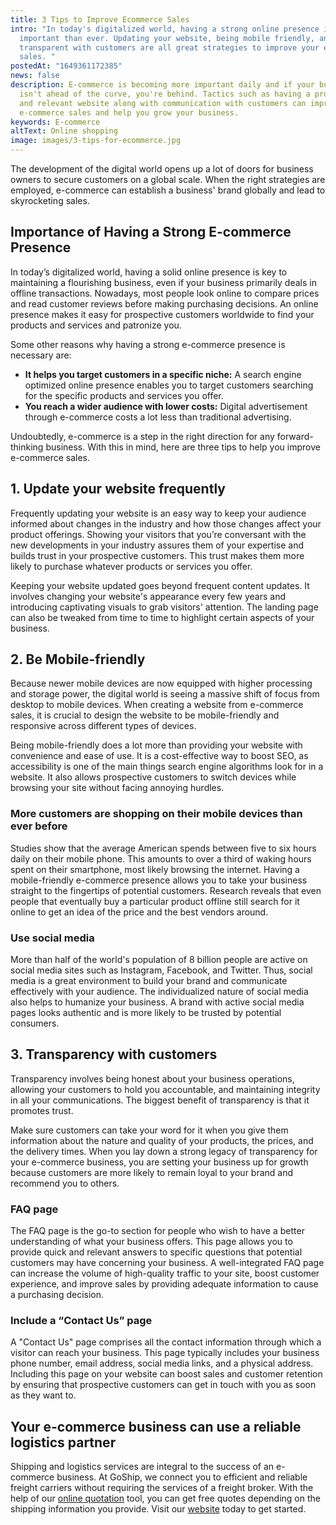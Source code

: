 ```yaml
---
title: 3 Tips to Improve Ecommerce Sales
intro: "In today's digitalized world, having a strong online presence is more
  important than ever. Updating your website, being mobile friendly, and being
  transparent with customers are all great strategies to improve your e-commerce
  sales. "
postedAt: "1649361172385"
news: false
description: E-commerce is becoming more important daily and if your business
  isn't ahead of the curve, you're behind. Tactics such as having a professional
  and relevant website along with communication with customers can improve your
  e-commerce sales and help you grow your business.
keywords: E-commerce
altText: Online shopping
image: images/3-tips-for-ecommerce.jpg
---
```

The development of the digital world opens up a lot of doors for business owners to secure customers on a global scale. When the right strategies are employed, e-commerce can establish a business' brand globally and lead to skyrocketing sales.  

## Importance of Having a Strong E-commerce Presence 

In today’s digitalized world, having a solid online presence is key to maintaining a flourishing business, even if your business primarily deals in offline transactions. Nowadays, most people look online to compare prices and read customer reviews before making purchasing decisions. An online presence makes it easy for prospective customers worldwide to find your products and services and patronize you. 

Some other reasons why having a strong e-commerce presence is necessary are: 

* **It helps you target customers in a specific niche:** A search engine optimized online presence enables you to target customers searching for the specific products and services you offer.  
* **You reach a wider audience with lower costs:** Digital advertisement through e-commerce costs a lot less than traditional advertising.  

Undoubtedly, e-commerce is a step in the right direction for any forward-thinking business. With this in mind, here are three tips to help you improve e-commerce sales.   

## 1. Update your website frequently 

Frequently updating your website is an easy way to keep your audience informed about changes in the industry and how those changes affect your product offerings. Showing your visitors that you’re conversant with the new developments in your industry assures them of your expertise and builds trust in your prospective customers. This trust makes them more likely to purchase whatever products or services you offer. 

Keeping your website updated goes beyond frequent content updates. It involves changing your website's appearance every few years and introducing captivating visuals to grab visitors' attention. The landing page can also be tweaked from time to time to highlight certain aspects of your business.  

## 2. Be Mobile-friendly 

Because newer mobile devices are now equipped with higher processing and storage power, the digital world is seeing a massive shift of focus from desktop to mobile devices. When creating a website from e-commerce sales, it is crucial to design the website to be mobile-friendly and responsive across different types of devices.  

Being mobile-friendly does a lot more than providing your website with convenience and ease of use. It is a cost-effective way to boost SEO, as accessibility is one of the main things search engine algorithms look for in a website. It also allows prospective customers to switch devices while browsing your site without facing annoying hurdles.  

### More customers are shopping on their mobile devices than ever before  

Studies show that the average American spends between five to six hours daily on their mobile phone. This amounts to over a third of waking hours spent on their smartphone, most likely browsing the internet. Having a mobile-friendly e-commerce presence allows you to take your business straight to the fingertips of potential customers. Research reveals that even people that eventually buy a particular product offline still search for it online to get an idea of the price and the best vendors around.  

### Use social media  

More than half of the world's population of 8 billion people are active on social media sites such as Instagram, Facebook, and Twitter. Thus, social media is a great environment to build your brand and communicate effectively with your audience. The individualized nature of social media also helps to humanize your business. A brand with active social media pages looks authentic and is more likely to be trusted by potential consumers.  

## 3. Transparency with customers  

Transparency involves being honest about your business operations, allowing your customers to hold you accountable, and maintaining integrity in all your communications. The biggest benefit of transparency is that it promotes trust.  

Make sure customers can take your word for it when you give them information about the nature and quality of your products, the prices, and the delivery times. When you lay down a strong legacy of transparency for your e-commerce business, you are setting your business up for growth because customers are more likely to remain loyal to your brand and recommend you to others. 

### FAQ page  

The FAQ page is the go-to section for people who wish to have a better understanding of what your business offers. This page allows you to provide quick and relevant answers to specific questions that potential customers may have concerning your business. A well-integrated FAQ page can increase the volume of high-quality traffic to your site, boost customer experience, and improve sales by providing adequate information to cause a purchasing decision. 

### Include a “Contact Us” page  

A "Contact Us" page comprises all the contact information through which a visitor can reach your business. This page typically includes your business phone number, email address, social media links, and a physical address. Including this page on your website can boost sales and customer retention by ensuring that prospective customers can get in touch with you as soon as they want to.  

## Your e-commerce business can use a reliable logistics partner  

Shipping and logistics services are integral to the success of an e-commerce business. At GoShip, we connect you to efficient and reliable freight carriers without requiring the services of a freight broker. With the help of our [online quotation](https://quotes.goship.com/booking/request-quote) tool, you can get free quotes depending on the shipping information you provide. Visit our [website](https://www.goship.com/) today to get started.